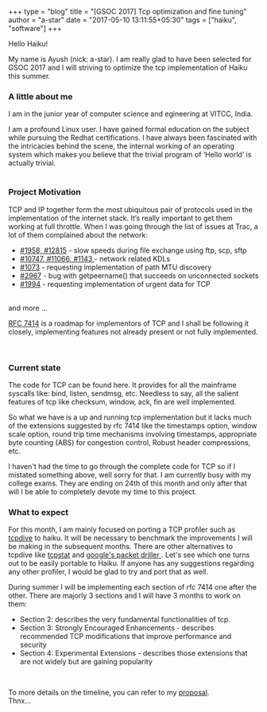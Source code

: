 +++
type = "blog"
title = "[GSOC 2017] Tcp optimization and fine tuning"
author = "a-star"
date = "2017-05-10 13:11:55+05:30"
tags = ["haiku", "software"]
+++

Hello Haiku!

My name is Ayush (nick: a-star). I am really glad to have been selected for GSOC 2017 and I will striving to optimize the tcp implementation of Haiku this summer.

<h3>A little about me</h3>

<p>
I am in the junior year of computer science and egineering at VITCC, India.<br>

I am a profound Linux user. I have gained formal education on the subject while pursuing the Redhat certifications. I have always been fascinated with the intricacies behind the scene, the internal working of an operating system which makes you believe that the trivial program of ‘Hello world’ is actually trivial.<br><br>
</p>

<h3>Project Motivation</h3>

<p>TCP and IP together form the most ubiquitous pair of protocols used in the implementation of the internet stack. It’s really important to get them working at full throttle. When I was going through the list of issues at Trac, a lot of them complained about the network:<br>

<ul>
<li><a href="https://dev.haiku-os.org/query?id=1958&or&id=12815&col=id&col=summary&col=type&col=status&col=priority&col=milestone&col=component&order=priority">#1958, #12815</a> - slow speeds during file exchange using ftp, scp, sftp </li>

<li><a href="https://dev.haiku-os.org/query?id=10747&or&id=11066&or&id=1143&col=id&col=summary&col=type&col=status&col=priority&col=milestone&col=component&order=priority">#10747, #11066, #1143 </a> - network related KDLs </li>

<li><a href="https://dev.haiku-os.org/ticket/1073">#1073</a> - requesting implementation of path MTU discovery  </li>

<li><a href="https://dev.haiku-os.org/ticket/2967">#2967</a> - bug with getpeername() that succeeds on unconnected sockets  </li>

<li><a href="https://dev.haiku-os.org/ticket/1994">#1994</a> - requesting implementation of urgent data for TCP  </li>
</ul>
<br>
and more ...<br>

<a href="https://tools.ietf.org/html/rfc7414">RFC 7414</a> is a roadmap for implementors of TCP and I shall be following it closely, implementing features not already present or not fully implemented.
</p><br>

<h3>Current state</h3>

<p>The code for TCP can be found <a hreaf="https://github.com/haiku/haiku/tree/master/src/add-ons/kernel/network/protocols/tcp"> here</a>. It provides for all the mainframe syscalls like: bind, listen, sendmsg, etc. Needless to say, all the salient features of tcp like checksum, window, ack, fin are well implemented.</p>

<p>So what we have is a up and running tcp implementation but it lacks much of the extensions suggested by rfc 7414 like the timestamps option, window scale option, round trip time mechanisms involving timestamps, appropriate byte counting (ABS) for congestion control, Robust header compressions, etc.</p>

<p>I haven't had the time to go through the complete code for TCP so if I mistated something above, well sorry for that. I am currently busy with my college exams. They are ending on 24th of this month and only after that will I be able to completely devote my time to this project.</p>

<h3>What to expect</h3>

<p>For this month, I am mainly focused on porting a TCP profiler such as <a href="​https://github.com/fastos/tcpdive">tcpdive</a> to haiku. It will be necessary to benchmark the improvements I will be making in the subsequent months. There are other alternatives to tcpdive like <a href="​http://tstat.polito.it/overview.shtml​">tcpstat</a> and <a href="https://news.ycombinator.com/item?id=9857938"> google's packet driller </a>. Let's see which one turns out to be easily portable to Haiku. If anyone has any suggestions regarding any other profiler, I would be glad to try and port that as well.</p>

<p>During summer I will be implementing each section of rfc 7414 one after the other. There are majorly 3 sections and I will have 3 months to work on them:</p>

<ul>
<li>Section 2: describes the very fundamental functionalities of tcp. </li>
<li>Section 3: Strongly Encouraged Enhancements - describes recommended TCP modifications that improve performance and security</li>
<li>Section 4: Experimental Extensions - describes those extensions that are not widely but are gaining popularity </li>
</ul><br>

To more details on the timeline, you can refer to my <a href="https://docs.google.com/document/d/1-FlypLFN2c1OOSkwh9N72uuQWMbY3hHiTwhFSqPaJbM/edit"> proposal</a>.
<br>
Thnx...
